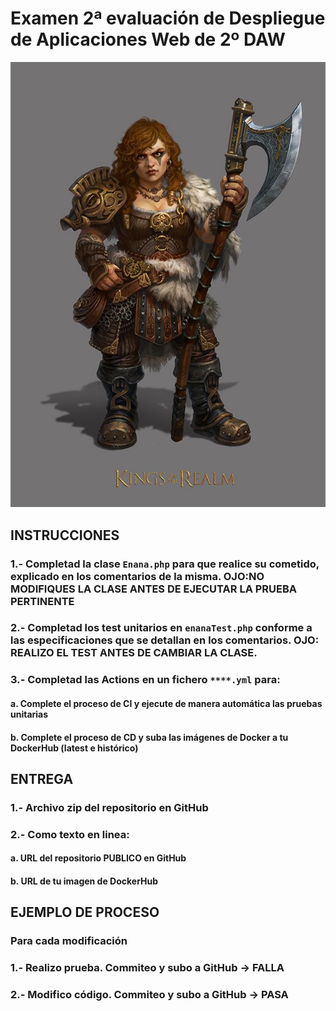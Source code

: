 # Examen 2ª evaluación de Despliegue de Aplicaciones Web de 2º DAW

![This is an image](/enana.jpg)

## INSTRUCCIONES
### 1.- Completad la clase `Enana.php` para que realice su cometido, explicado en los comentarios de la misma. OJO:NO MODIFIQUES LA CLASE ANTES DE EJECUTAR LA PRUEBA PERTINENTE
### 2.- Completad los test unitarios en `enanaTest.php` conforme a las especificaciones que se detallan en los comentarios. OJO: REALIZO EL TEST ANTES DE CAMBIAR LA CLASE.
### 3.- Completad las Actions en un fichero `****.yml` para:
####    a. Complete el proceso de CI y ejecute de manera automática las pruebas unitarias
####    b. Complete el proceso de CD y suba las imágenes de Docker a tu DockerHub (latest e histórico)

## ENTREGA
### 1.- Archivo **zip** del repositorio en GitHub
### 2.- Como texto en linea:
####    a. **URL** del repositorio **PUBLICO** en GitHub
####    b. **URL** de tu imagen de DockerHub

## EJEMPLO DE PROCESO
### Para cada modificación
### 1.- Realizo prueba. Commiteo y subo a GitHub -> FALLA
### 2.- Modifico código. Commiteo y subo a GitHub -> PASA